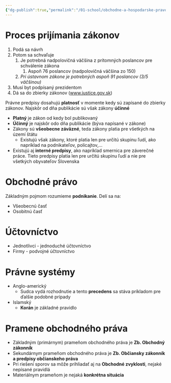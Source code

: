 ```yaml
---
{"dg-publish":true,"permalink":"/01-school/obchodne-a-hospodarske-pravo/prijimanie-zakonov/","tags":["year1","winterSemester","uniOaHPR"]}
---
```


# Proces prijímania zákonov
1. Podá sa návrh
2. Potom sa schvaľuje
	1. Je potrebná nadpolovičná väčšina z prítomných poslancov pre schválenie zákona
		1. Aspoň 76 poslancov (nadpolovičná väčšina zo 150)
	2. *Pri ústavnom zákone je potrebných aspoň 91 poslancov (3/5 väčšinou)*
3. Musí byt podpísaný prezidentom
4. Dá sa do zbierky zákonov (www.justice.gov.sk)

Právne predpisy dosahujú **platnosť** v momente kedy sú zapísané do zbierky zákonov. Najskôr od dňa publikácie sú však zákony **účinné**
- **Platný** je zákon od kedy bol publikovaný
- **Účinný** je najskôr odo dňa publikácie (býva napísané v zákone)
- Zákony sú **všeobecne záväzné**, teda zákony platia pre všetkých na území štátu
	- Existujú však zákony, ktoré platia len pre určitú skupinu ľudí, ako napríklad na podnikateľov, policajtov,…
- Existujú aj **interné predpisy**, ako napríklad smernica pre záverečné práce. Tieto predpisy platia len pre určitú skupinu ľudí a nie pre všetkých obyvateľov Slovenska

# Obchodné právo
Základným pojmom rozumieme **podnikanie**.
Delí sa na:
- Všeobecnú časť
- Osobitnú časť

# Účtovníctvo
- Jednotlivci - jednoduché účtovníctvo
- Firmy - podvojné účtovníctvo

# Právne systémy
- Anglo-americký
	- Sudca vydá rozhodnutie a tento **precedens** sa stáva príkladom pre ďalšie podobné prípady
- Islamský
	- **Korán** je základné pravidlo

# Pramene obchodného práva
- Základným (primárnym) prameňom obchodného práva je **Zb. Obchodný zákonník**
- Sekundárnym prameňom obchodného práva je **Zb. Občiansky zákonník a predpisy občianskeho práva**
- Pri riešení sporov sa môže prihliadať aj na **Obchodné zvyklosti**, nejaké nepísané pravidlá
- Materiálnym prameňom je nejaká **konkrétna situácia**